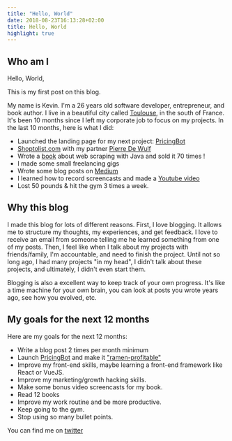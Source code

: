 ```yaml
---
title: "Hello, World"
date: 2018-08-23T16:13:28+02:00
title: Hello, World
highlight: true
---
```



## Who am I

Hello, World, 

This is my first post on this blog. 

My name is Kevin. I'm a 26 years old software developer, entrepreneur, and book author. I live in a beautiful city called [Toulouse](https://en.wikipedia.org/wiki/Toulouse), in the south of France. It's been 10 months since I left my corporate job to focus on my projects. 
In the last 10 months, here is what I did:

- Launched the landing page for my next project: [PricingBot](https://www.pricingbot.co)
- [Shoptolist.com](https://www.shoptolist.com) with my partner [Pierre De Wulf](https://medium.com/@pierreda)
- Wrote a [book](https://www.javawebscrapinghandbook.com) about web scraping with Java and sold it 70 times ! 
- I made some small freelancing gigs
- Wrote some blog posts on [Medium](https://medium.com/@sahin.kevin)
- I learned how to record screencasts and made a [Youtube video](https://youtu.be/_XSEgco1lVU)
- Lost 50 pounds & hit the gym 3 times a week.

## Why this blog

I made this blog for lots of different reasons. First, I love blogging. It allows me to structure my thoughts, my experiences, and get feedback. I love to receive an email from someone telling me he learned something from one of my posts. Then, I feel like when I talk about my projects with friends/family, I'm accountable, and need to finish the project. Until not so long ago, I had many projects "in my head", I didn't talk about these projects, and ultimately, I didn't even start them. 

Blogging is also a excellent way to keep track of your own progress. It's like a time machine for your own brain, you can look at posts you wrote years ago, see how you evolved, etc.



## My goals for the next 12 months

Here are my goals for the next 12 months:

- Write a blog post 2 times per month minimum
- Launch [PricingBot](https://www.pricingbot.co) and make it ["ramen-profitable"](http://www.paulgraham.com/ramenprofitable.html)
- Improve my front-end skills, maybe learning a front-end framework like React or VueJS.
- Improve my marketing/growth hacking skills.
- Make some bonus video screencasts for my book.
- Read 12 books
- Improve my work routine and be more productive.
- Keep going to the gym.
- Stop using so many bullet points.


You can find me on [twitter](https://twitter.com/@sahinkevin)